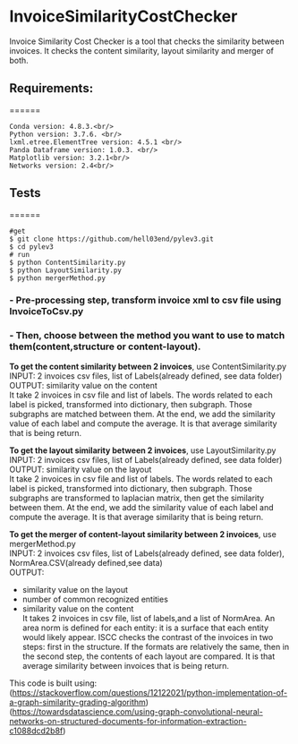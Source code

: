 # InvoiceSimilarityCostChecker
Invoice Similarity Cost Checker is a tool that checks the similarity between invoices. It checks the content similarity, layout similarity and merger of both.

## Requirements:
======
```
Conda version: 4.8.3.<br/>
Python version: 3.7.6. <br/>
lxml.etree.ElementTree version: 4.5.1 <br/>
Panda Dataframe version: 1.0.3. <br/>
Matplotlib version: 3.2.1<br/>
Networks version: 2.4<br/>
```

## Tests
======
```
#get 
$ git clone https://github.com/hell03end/pylev3.git
$ cd pylev3
# run
$ python ContentSimilarity.py
$ python LayoutSimilarity.py
$ python mergerMethod.py
```

### - Pre-processing step, transform invoice xml to csv file using InvoiceToCsv.py<br/>
### - Then, choose between the method you want to use to match them(content,structure or content-layout).<br/>


**To get the content similarity between 2 invoices**, use ContentSimilarity.py <br/>
   INPUT: 2 invoices csv files, list of Labels(already defined, see data folder)<br/>
   OUTPUT: similarity value on the content<br/>
   It take 2 invoices in csv file and list of labels. The words related to each label is picked, transformed into dictionary, then subgraph.
   Those subgraphs are matched between them. 
   At the end, we add the similarity value of each label and compute the average. It is that average similarity that is being return.

    
**To get the layout similarity between 2 invoices**, use LayoutSimilarity.py<br/>
   INPUT: 2 invoices csv files, list of Labels(already defined, see data folder)<br/>
   OUTPUT: similarity value on the layout<br/>
   It take 2 invoices in csv file and list of labels. The words related to each label is picked, transformed into dictionary, then subgraph.
   Those subgraphs are transformed to laplacian matrix, then get the similarity between them.
   At the end, we add the similarity value of each label and compute the average. It is that average similarity that is being return.

**To get the merger of content-layout similarity between 2 invoices**, use mergerMethod.py<br/>
   INPUT: 2 invoices csv files, list of Labels(already defined, see data folder), NormArea.CSV(already defined,see data)<br/>
   OUTPUT: <br/>
   - similarity value on the layout<br/>
   - number of common recognized entities<br/>
   - similarity value on the content<br/>
   It takes 2 invoices in csv file, list of labels,and a list of NormArea.
   An area norm is defined for each entity: it is a surface that each entity would likely appear.
   ISCC checks the contrast of the invoices in two steps: first in the structure.
   If the formats are relatively the same, then in the second step, the contents of each layout are compared.
   It is that average similarity between invoices that is being return.
  

This code is built using:
(https://stackoverflow.com/questions/12122021/python-implementation-of-a-graph-similarity-grading-algorithm)
(https://towardsdatascience.com/using-graph-convolutional-neural-networks-on-structured-documents-for-information-extraction-c1088dcd2b8f)
